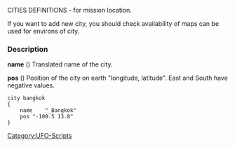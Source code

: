 CITIES DEFINITIONS - for mission location.

If you want to add new city, you should check availability of maps can
be used for environs of city.

### Description

**name** ()
Translated name of the city.

**pos** ()
Position of the city on earth "longitude, latitude". East and South have
negative values.

<!-- -->

    city bangkok
    {
        name    "_Bangkok"
        pos "-100.5 13.8"
    }

[Category:UFO-Scripts](Category:UFO-Scripts "wikilink")